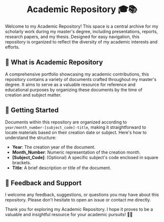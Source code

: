 <h1 align="center">Academic Repository 🎓📚</h1>

Welcome to my Academic Repository! This space is a central archive for my scholarly work during my master's degree, including presentations, reports, research papers, and my thesis. Designed for easy navigation, this repository is organized to reflect the diversity of my academic interests and efforts.

## 🌟 What is Academic Repository

A comprehensive portfolio showcasing my academic contributions, this repository contains a variety of documents crafted throughout my master's degree. It aims to serve as a valuable resource for reference and educational purposes by organizing these documents by the time of creation and subject matter.

## 🚀 Getting Started

Documents within this repository are organized according to `year/month_number-[subject_code]-title`, making it straightforward to locate materials based on their creation date or subject. Here's how to understand the structure:

- **Year**: The creation year of the document.
- **Month_Number**: Numeric representation of the creation month.
- **[Subject_Code]**: (Optional) A specific subject's code enclosed in square brackets.
- **Title**: A brief description or title of the document.

## 💬 Feedback and Support

I welcome any feedback, suggestions, or questions you may have about this repository. Please don't hesitate to open an issue or contact me directly.

Thank you for exploring my Academic Repository. I hope it proves to be a valuable and insightful resource for your academic pursuits! 🙌✨